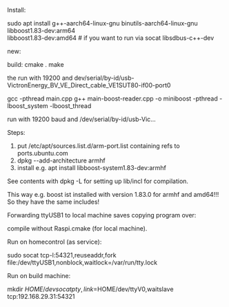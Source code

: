 Install:

sudo apt install g++-aarch64-linux-gnu binutils-aarch64-linux-gnu \
                 libboost1.83-dev:arm64 \
                 libboost1.83-dev:amd64 # if you want to run via socat
                 libsdbus-c++-dev


new:

build:
cmake .
make

the run with 19200 and dev/serial/by-id/usb-VictronEnergy_BV_VE_Direct_cable_VE1SUT80-if00-port0

gcc -pthread main.cpp
g++ main-boost-reader.cpp -o miniboost -pthread -lboost_system -lboost_thread

run with 19200 baud and /dev/serial/by-id/usb-Vic...



Steps:

1. put /etc/apt/sources.list.d/arm-port.list containing refs to ports.ubuntu.com
2. dpkg --add-architecture armhf
3. install e.g. apt install libboost-system1.83-dev:armhf

See contents with dpkg -L for setting up lib/incl for compilation.

This way e.g. boost ist installed with version 1.83.0 for armhf and amd64!!!
So they have the same includes!


Forwarding ttyUSB1 to local machine saves copying program over:

compile without Raspi.cmake (for local machine).

Run on homecontrol (as service):

sudo socat tcp-l:54321,reuseaddr,fork file:/dev/ttyUSB1,nonblock,waitlock=/var/run/tty.lock

Run on build machine:

mkdir $HOME/dev
socat pty,link=$HOME/dev/ttyV0,waitslave tcp:192.168.29.31:54321
